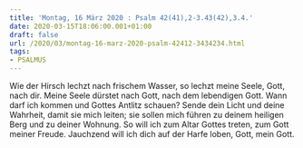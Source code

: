 ```yaml
---
title: 'Montag, 16 März 2020 : Psalm 42(41),2-3.43(42),3.4.'
date: 2020-03-15T18:06:00.001+01:00
draft: false
url: /2020/03/montag-16-marz-2020-psalm-42412-3434234.html
tags: 
- PSALMUS
---
```


Wie der Hirsch lechzt nach frischem Wasser, so lechzt meine Seele, Gott, nach dir. Meine Seele dürstet nach Gott, nach dem lebendigen Gott. Wann darf ich kommen und Gottes Antlitz schauen? Sende dein Licht und deine Wahrheit, damit sie mich leiten; sie sollen mich führen zu deinem heiligen Berg und zu deiner Wohnung. So will ich zum Altar Gottes treten, zum Gott meiner Freude. Jauchzend will ich dich auf der Harfe loben, Gott, mein Gott.